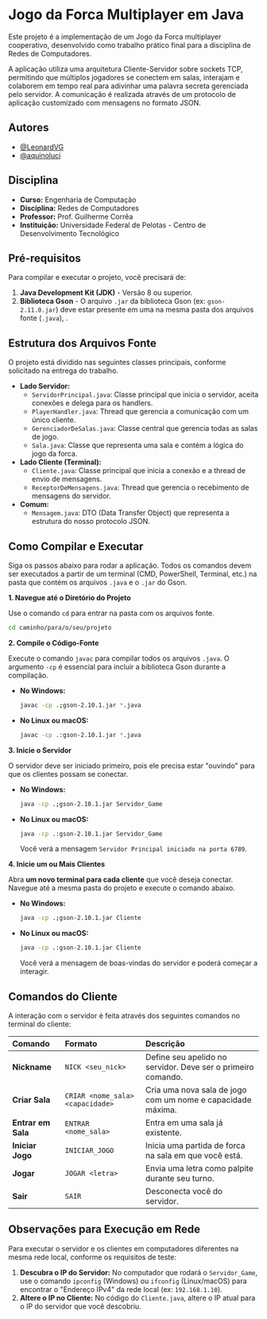 # Jogo da Forca Multiplayer em Java

Este projeto é a implementação de um Jogo da Forca multiplayer cooperativo, desenvolvido como trabalho prático final para a disciplina de Redes de Computadores.

A aplicação utiliza uma arquitetura Cliente-Servidor sobre sockets TCP, permitindo que múltiplos jogadores se conectem em salas, interajam e colaborem em tempo real para adivinhar uma palavra secreta gerenciada pelo servidor. A comunicação é realizada através de um protocolo de aplicação customizado com mensagens no formato JSON.

## Autores

* [@LeonardVG](https://github.com/LeonardVG)
* [@aquinoluci](https://github.com/aquinoluci) 

## Disciplina

* **Curso:**  Engenharia de Computação 
* **Disciplina:** Redes de Computadores 
* **Professor:** Prof. Guilherme Corrêa 
* **Instituição:** Universidade Federal de Pelotas - Centro de Desenvolvimento Tecnológico 

## Pré-requisitos

Para compilar e executar o projeto, você precisará de:

1.  **Java Development Kit (JDK)** - Versão 8 ou superior.
2.  **Biblioteca Gson** - O arquivo `.jar` da biblioteca Gson (ex: `gson-2.11.0.jar`) deve estar presente em uma na mesma pasta dos arquivos fonte (`.java`), .

## Estrutura dos Arquivos Fonte

O projeto está dividido nas seguintes classes principais, conforme solicitado na entrega do trabalho.

* **Lado Servidor:**
    * `ServidorPrincipal.java`: Classe principal que inicia o servidor, aceita conexões e delega para os handlers.
    * `PlayerHandler.java`: Thread que gerencia a comunicação com um único cliente.
    * `GerenciadorDeSalas.java`: Classe central que gerencia todas as salas de jogo.
    * `Sala.java`: Classe que representa uma sala e contém a lógica do jogo da forca.
* **Lado Cliente (Terminal):**
    * `Cliente.java`: Classe principal que inicia a conexão e a thread de envio de mensagens.
    * `ReceptorDeMensagens.java`: Thread que gerencia o recebimento de mensagens do servidor.
* **Comum:**
    * `Mensagem.java`: DTO (Data Transfer Object) que representa a estrutura do nosso protocolo JSON.

## Como Compilar e Executar

Siga os passos abaixo para rodar a aplicação. Todos os comandos devem ser executados a partir de um terminal (CMD, PowerShell, Terminal, etc.) na pasta que contém os arquivos `.java` e o `.jar` do Gson.

**1. Navegue até o Diretório do Projeto**

Use o comando `cd` para entrar na pasta com os arquivos fonte.
```bash
cd caminho/para/o/seu/projeto
```

**2. Compile o Código-Fonte**

Execute o comando `javac` para compilar todos os arquivos `.java`. O argumento `-cp` é essencial para incluir a biblioteca Gson durante a compilação.

* **No Windows:**
    ```bash
    javac -cp .;gson-2.10.1.jar *.java
    ```
* **No Linux ou macOS:**
    ```bash
    javac -cp .:gson-2.10.1.jar *.java
    ```

**3. Inicie o Servidor**

O servidor deve ser iniciado primeiro, pois ele precisa estar "ouvindo" para que os clientes possam se conectar.

* **No Windows:**
    ```bash
    java -cp .;gson-2.10.1.jar Servidor_Game
    ```
* **No Linux ou macOS:**
    ```bash
    java -cp .:gson-2.10.1.jar Servidor_Game
    ```
    Você verá a mensagem `Servidor Principal iniciado na porta 6789`.

**4. Inicie um ou Mais Clientes**

Abra **um novo terminal para cada cliente** que você deseja conectar. Navegue até a mesma pasta do projeto e execute o comando abaixo.

* **No Windows:**
    ```bash
    java -cp .;gson-2.10.1.jar Cliente
    ```
* **No Linux ou macOS:**
    ```bash
    java -cp .:gson-2.10.1.jar Cliente
    ```
    Você verá a mensagem de boas-vindas do servidor e poderá começar a interagir.

## Comandos do Cliente

A interação com o servidor é feita através dos seguintes comandos no terminal do cliente:

| Comando         | Formato                          | Descrição                                                  |
| :-------------- | :------------------------------- | :--------------------------------------------------------- |
| **Nickname** | `NICK <seu_nick>`                | Define seu apelido no servidor. Deve ser o primeiro comando. |
| **Criar Sala** | `CRIAR <nome_sala> <capacidade>` | Cria uma nova sala de jogo com um nome e capacidade máxima.  |
| **Entrar em Sala**| `ENTRAR <nome_sala>`             | Entra em uma sala já existente.                            |
| **Iniciar Jogo**| `INICIAR_JOGO`                   | Inicia uma partida de forca na sala em que você está.      |
| **Jogar** | `JOGAR <letra>`                  | Envia uma letra como palpite durante seu turno.            |
| **Sair** | `SAIR`                           | Desconecta você do servidor.                               |

## Observações para Execução em Rede

Para executar o servidor e os clientes em computadores diferentes na mesma rede local, conforme os requisitos de teste:

1.  **Descubra o IP do Servidor:** No computador que rodará o `Servidor_Game`, use o comando `ipconfig` (Windows) ou `ifconfig` (Linux/macOS) para encontrar o "Endereço IPv4" da rede local (ex: `192.168.1.10`).
2.  **Altere o IP no Cliente:** No código do `Cliente.java`, altere o IP atual para o IP do servidor que você descobriu.
